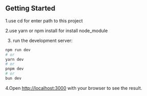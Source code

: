 ## Getting Started

1.use cd for enter path to this project

2.use yarn or npm install for install node_module

3. run the development server:

```bash
npm run dev
# or
yarn dev
# or
pnpm dev
# or
bun dev
```

4.Open [http://localhost:3000](http://localhost:3000) with your browser to see the result.

